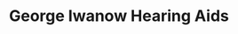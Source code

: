 ---
title: "George Iwanow Hearing Aids"
url: /wyandotte/george-iwanow-hearing-aids/
shop: Hörgeräte
---